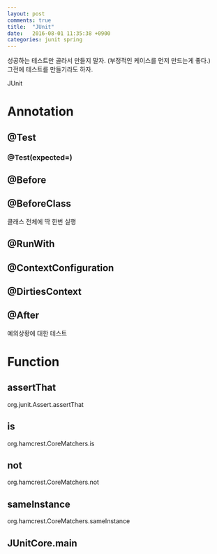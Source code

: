 ```yaml
---
layout: post
comments: true
title:  "JUnit"
date:   2016-08-01 11:35:38 +0900
categories: junit spring
---
```


성공하는 테스트만 골라서 만들지 말자. (부정적인 케이스를 먼저 만드는게 좋다.)  
그전에 테스트를 만들기라도 하자.

JUnit


# Annotation
## @Test
### @Test(expected=)
## @Before
## @BeforeClass
클래스 전체에 딱 한번 실행
## @RunWith
## @ContextConfiguration
## @DirtiesContext

## @After
예외상황에 대한 테스트
# Function
## assertThat
org.junit.Assert.assertThat
## is
org.hamcrest.CoreMatchers.is
## not
org.hamcrest.CoreMatchers.not
## sameInstance
org.hamcrest.CoreMatchers.sameInstance
## JUnitCore.main
